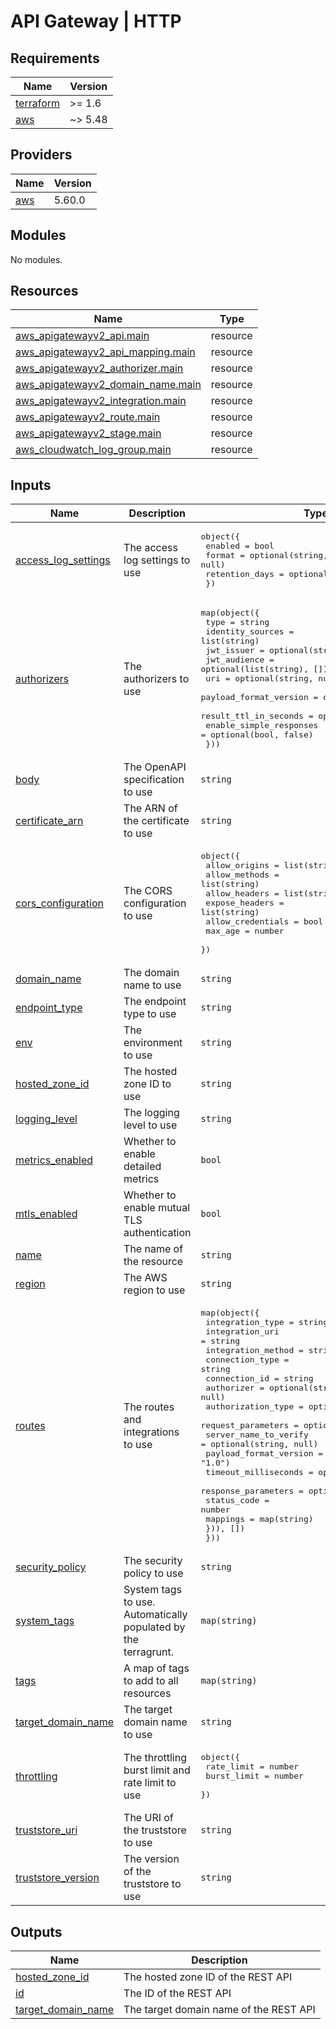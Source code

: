 # API Gateway | HTTP

<!-- BEGINNING OF PRE-COMMIT-TERRAFORM DOCS HOOK -->
## Requirements

| Name | Version |
|------|---------|
| <a name="requirement_terraform"></a> [terraform](#requirement\_terraform) | >= 1.6 |
| <a name="requirement_aws"></a> [aws](#requirement\_aws) | ~> 5.48 |

## Providers

| Name | Version |
|------|---------|
| <a name="provider_aws"></a> [aws](#provider\_aws) | 5.60.0 |

## Modules

No modules.

## Resources

| Name | Type |
|------|------|
| [aws_apigatewayv2_api.main](https://registry.terraform.io/providers/hashicorp/aws/latest/docs/resources/apigatewayv2_api) | resource |
| [aws_apigatewayv2_api_mapping.main](https://registry.terraform.io/providers/hashicorp/aws/latest/docs/resources/apigatewayv2_api_mapping) | resource |
| [aws_apigatewayv2_authorizer.main](https://registry.terraform.io/providers/hashicorp/aws/latest/docs/resources/apigatewayv2_authorizer) | resource |
| [aws_apigatewayv2_domain_name.main](https://registry.terraform.io/providers/hashicorp/aws/latest/docs/resources/apigatewayv2_domain_name) | resource |
| [aws_apigatewayv2_integration.main](https://registry.terraform.io/providers/hashicorp/aws/latest/docs/resources/apigatewayv2_integration) | resource |
| [aws_apigatewayv2_route.main](https://registry.terraform.io/providers/hashicorp/aws/latest/docs/resources/apigatewayv2_route) | resource |
| [aws_apigatewayv2_stage.main](https://registry.terraform.io/providers/hashicorp/aws/latest/docs/resources/apigatewayv2_stage) | resource |
| [aws_cloudwatch_log_group.main](https://registry.terraform.io/providers/hashicorp/aws/latest/docs/resources/cloudwatch_log_group) | resource |

## Inputs

| Name | Description | Type | Default | Required |
|------|-------------|------|---------|:--------:|
| <a name="input_access_log_settings"></a> [access\_log\_settings](#input\_access\_log\_settings) | The access log settings to use | <pre>object({<br>    enabled        = bool<br>    format         = optional(string, null)<br>    retention_days = optional(number, 7)<br>  })</pre> | `null` | no |
| <a name="input_authorizers"></a> [authorizers](#input\_authorizers) | The authorizers to use | <pre>map(object({<br>    type                    = string<br>    identity_sources        = list(string)<br>    jwt_issuer              = optional(string, null)<br>    jwt_audience            = optional(list(string), [])<br>    uri                     = optional(string, null)<br>    payload_format_version  = optional(string, null)<br>    result_ttl_in_seconds   = optional(number, 0)<br>    enable_simple_responses = optional(bool, false)<br>  }))</pre> | `{}` | no |
| <a name="input_body"></a> [body](#input\_body) | The OpenAPI specification to use | `string` | `null` | no |
| <a name="input_certificate_arn"></a> [certificate\_arn](#input\_certificate\_arn) | The ARN of the certificate to use | `string` | n/a | yes |
| <a name="input_cors_configuration"></a> [cors\_configuration](#input\_cors\_configuration) | The CORS configuration to use | <pre>object({<br>    allow_origins     = list(string)<br>    allow_methods     = list(string)<br>    allow_headers     = list(string)<br>    expose_headers    = list(string)<br>    allow_credentials = bool<br>    max_age           = number<br>  })</pre> | `null` | no |
| <a name="input_domain_name"></a> [domain\_name](#input\_domain\_name) | The domain name to use | `string` | n/a | yes |
| <a name="input_endpoint_type"></a> [endpoint\_type](#input\_endpoint\_type) | The endpoint type to use | `string` | `"REGIONAL"` | no |
| <a name="input_env"></a> [env](#input\_env) | The environment to use | `string` | n/a | yes |
| <a name="input_hosted_zone_id"></a> [hosted\_zone\_id](#input\_hosted\_zone\_id) | The hosted zone ID to use | `string` | `null` | no |
| <a name="input_logging_level"></a> [logging\_level](#input\_logging\_level) | The logging level to use | `string` | `"ERROR"` | no |
| <a name="input_metrics_enabled"></a> [metrics\_enabled](#input\_metrics\_enabled) | Whether to enable detailed metrics | `bool` | `false` | no |
| <a name="input_mtls_enabled"></a> [mtls\_enabled](#input\_mtls\_enabled) | Whether to enable mutual TLS authentication | `bool` | `false` | no |
| <a name="input_name"></a> [name](#input\_name) | The name of the resource | `string` | n/a | yes |
| <a name="input_region"></a> [region](#input\_region) | The AWS region to use | `string` | n/a | yes |
| <a name="input_routes"></a> [routes](#input\_routes) | The routes and integrations to use | <pre>map(object({<br>    integration_type       = string<br>    integration_uri        = string<br>    integration_method     = string<br>    connection_type        = string<br>    connection_id          = string<br>    authorizer             = optional(string, null)<br>    authorization_type     = optional(string, null)<br>    request_parameters     = optional(map(string), {})<br>    server_name_to_verify  = optional(string, null)<br>    payload_format_version = optional(string, "1.0")<br>    timeout_milliseconds   = optional(number, 30000)<br>    response_parameters = optional(list(object({<br>      status_code = number<br>      mappings    = map(string)<br>    })), [])<br>  }))</pre> | `{}` | no |
| <a name="input_security_policy"></a> [security\_policy](#input\_security\_policy) | The security policy to use | `string` | `"TLS_1_2"` | no |
| <a name="input_system_tags"></a> [system\_tags](#input\_system\_tags) | System tags to use. Automatically populated by the terragrunt. | `map(string)` | `{}` | no |
| <a name="input_tags"></a> [tags](#input\_tags) | A map of tags to add to all resources | `map(string)` | `{}` | no |
| <a name="input_target_domain_name"></a> [target\_domain\_name](#input\_target\_domain\_name) | The target domain name to use | `string` | `null` | no |
| <a name="input_throttling"></a> [throttling](#input\_throttling) | The throttling burst limit and rate limit to use | <pre>object({<br>    rate_limit  = number<br>    burst_limit = number<br>  })</pre> | <pre>{<br>  "burst_limit": 5000,<br>  "rate_limit": 10000<br>}</pre> | no |
| <a name="input_truststore_uri"></a> [truststore\_uri](#input\_truststore\_uri) | The URI of the truststore to use | `string` | `null` | no |
| <a name="input_truststore_version"></a> [truststore\_version](#input\_truststore\_version) | The version of the truststore to use | `string` | `null` | no |

## Outputs

| Name | Description |
|------|-------------|
| <a name="output_hosted_zone_id"></a> [hosted\_zone\_id](#output\_hosted\_zone\_id) | The hosted zone ID of the REST API |
| <a name="output_id"></a> [id](#output\_id) | The ID of the REST API |
| <a name="output_target_domain_name"></a> [target\_domain\_name](#output\_target\_domain\_name) | The target domain name of the REST API |
<!-- END OF PRE-COMMIT-TERRAFORM DOCS HOOK -->
